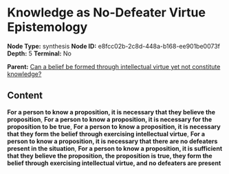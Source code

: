 # Knowledge as No-Defeater Virtue Epistemology

**Node Type:** synthesis
**Node ID:** e8fcc02b-2c8d-448a-b168-ee901be0073f
**Depth:** 5
**Terminal:** No

**Parent:** [Can a belief be formed through intellectual virtue yet not constitute knowledge?](can-a-belief-be-formed-through-intellectual-virtue-yet-not-constitute-knowledge-antithesis-3077011d-6715-476c-a955-c3be5fef9e9a.md)

## Content

**For a person to know a proposition, it is necessary that they believe the proposition**, **For a person to know a proposition, it is necessary for the proposition to be true**, **For a person to know a proposition, it is necessary that they form the belief through exercising intellectual virtue**, **For a person to know a proposition, it is necessary that there are no defeaters present in the situation**, **For a person to know a proposition, it is sufficient that they believe the proposition, the proposition is true, they form the belief through exercising intellectual virtue, and no defeaters are present**
